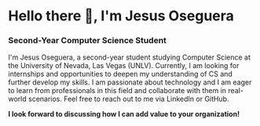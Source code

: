 # Hello there :wave:, I'm Jesus Oseguera
### Second-Year Computer Science Student
I'm Jesus Oseguera, a second-year student studying Computer Science at the University of Nevada, Las Vegas (UNLV).
Currently, I am looking for internships and opportunities to deepen my understanding of CS and further develop my skills.
I am passionate about technology and I am eager to learn from professionals in this field and collaborate with them in real-world scenarios.
Feel free to reach out to me via LinkedIn or GitHub.

**I look forward to discussing how I can add value to your organization!**

